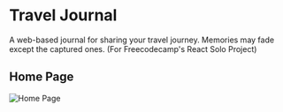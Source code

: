 # Travel Journal
A web-based journal for sharing your travel journey. Memories may fade except the captured ones. (For Freecodecamp's React Solo Project)

## Home Page
![Home Page](![image](https://user-images.githubusercontent.com/58562757/188725111-e812c5fe-7ba0-4793-94bb-f3cd9e979fd7.png)
)
